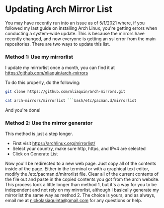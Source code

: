 # Updating Arch Mirror List
You may have recently run into an issue as of 5/1/2021 where, if you followed my last guide on installing Arch Linux, you're getting errors when conducting a system-wide update. This is because the mirrors have recently changed, and now everyone is getting an ssl error from the main repositories. There are two ways to update this list.

### Method 1: Use my mirrorlist
I update my mirrorlist once a month, you can find it at https://github.com/nliaquin/arch-mirrors

To do this properly, do the following:
```bash
git clone https://github.com/nliaquin/arch-mirrors.git
```

```bash
cat arch-mirrors/mirrorlist ```bash/etc/pacman.d/mirrorlist
```

And you're done!

### Method 2: Use the mirror generator
This method is just a step longer.
- First visit https://archlinux.org/mirrorlist/
- Select your country, make sure http, https, and IPv4 are selected
- Click on Generate List

Now you'll be redirected to a new web page. Just copy all of the contents inside of the page. Either in the terminal or with a graphical text editor, modify the /etc/pacman.d/mirrorlist file. Clear all of the current contents of the file out and paste in the copied contents you got from the arch website. This process took a little longer than method 1, but it's a way for you to be independent and not rely on my mirrorlist, although I basically generate my mirrorlist the same way as method 2. The choice is yours, and as always, email me at nickolasiaquinta@gmail.com for any questions or help.
